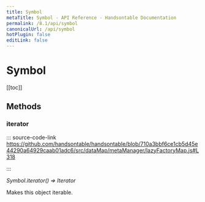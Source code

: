 ```yaml
---
title: Symbol
metaTitle: Symbol - API Reference - Handsontable Documentation
permalink: /8.1/api/symbol
canonicalUrl: /api/symbol
hotPlugin: false
editLink: false
---
```


# Symbol

[[toc]]
## Methods

### iterator
  
::: source-code-link https://github.com/handsontable/handsontable/blob/710a3bbf6ce1cb5d45e44290a64929caab01adc6/src/dataMap/metaManager/lazyFactoryMap.js#L318

:::

_Symbol.iterator() ⇒ Iterator_

Makes this object iterable.



